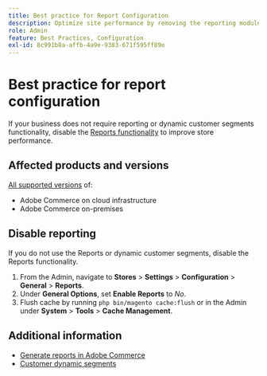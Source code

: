 ```yaml
---
title: Best practice for Report Configuration
description: Optimize site performance by removing the reporting module if you are not using it.
role: Admin
feature: Best Practices, Configuration
exl-id: 8c991b8a-affb-4a9e-9383-671f595ff89e
---
```

# Best practice for report configuration

If your business does not require reporting or dynamic customer segments functionality, disable the [Reports functionality](https://docs.magento.com/user-guide/configuration/general/reports.html) to improve store performance.

## Affected products and versions

[All supported versions](../../../release/versions.md) of:

- Adobe Commerce on cloud infrastructure
- Adobe Commerce on-premises

## Disable reporting

If you do not use the Reports or dynamic customer segments, disable the Reports functionality.

1. From the Admin, navigate to **Stores** > **Settings** > **Configuration** > **General** > **Reports**.
1. Under **General Options**, set **Enable Reports** to *No*.
1. Flush cache by running `php bin/magento cache:flush` or in the Admin under **System** > **Tools** > **Cache Management**.

## Additional information

- [Generate reports in Adobe Commerce](https://docs.magento.com/user-guide/reports.html)
- [Customer dynamic segments](https://docs.magento.com/user-guide/marketing/customer-segments.html)
